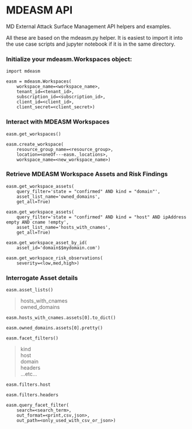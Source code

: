 # MDEASM API
MD External Attack Surface Management API helpers and examples.

All these are based on the mdeasm.py helper. It is easiest to import it into the use case scripts and jupyter notebook if it is in the same directory.

### Initialize your mdeasm.Workspaces object:
```
import mdeasm
```
```
easm = mdeasm.Workspaces(  
    workspace_name=<workspace_name>,  
    tenant_id=<tenant_id>,  
    subscription_id=<subscription_id>,  
    client_id=<client_id>,  
    client_secret=<client_secret>)
```
### Interact with MDEASM Workspaces
```
easm.get_workspaces()
```
```
easm.create_workspace(  
    resource_group_name=<resource_group>,  
    location=<oneOf---easm._locations>,  
    workspace_name=<new_workspace_name>)
```
### Retrieve MDEASM Workspace Assets and Risk Findings
```
easm.get_workspace_assets(  
    query_filter='state = "confirmed" AND kind = "domain"',  
    asset_list_name='owned_domains',  
    get_all=True)
```
```
easm.get_workspace_assets(  
    query_filter='state = "confirmed" AND kind = "host" AND ipAddress empty AND cname !empty',  
    asset_list_name='hosts_with_cnames',  
    get_all=True)
```
```
easm.get_workspace_asset_by_id(  
    asset_id='domain$$mydomain.com')
```
```
easm.get_workspace_risk_observations(  
    severity=<low,med,high>)
```
### Interrogate Asset details
```
easm.asset_lists()
```
>hosts_with_cnames  
owned_domains

```
easm.hosts_with_cnames.assets[0].to_dict()
```
```
easm.owned_domains.assets[0].pretty()
```
```
easm.facet_filters()  
```
>kind  
host  
domain  
headers  
...etc...
```
easm.filters.host
```
```
easm.filters.headers
```
```
easm.query_facet_filter(  
    search=<search_term>,  
    out_format=<print,csv,json>,  
    out_path=<only_used_with_csv_or_json>)
```